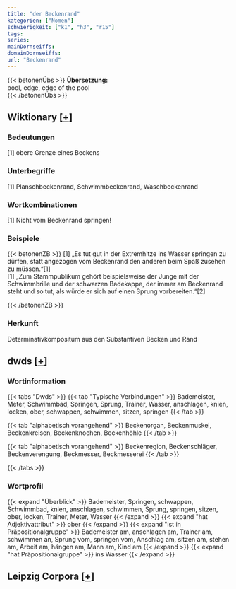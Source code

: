 ```yaml
---
title: "der Beckenrand"
kategorien: ["Nomen"]
schwierigkeit: ["k1", "h3", "r15"]
tags:
series:
mainDornseiffs:
domainDornseiffs:
url: "Beckenrand"
---
```


{{< betonenÜbs >}}
**Übersetzung:**  
pool, edge, edge of the pool  
{{< /betonenÜbs >}}

## Wiktionary [[+](https://de.wiktionary.org/wiki/Beckenrand)]

### Bedeutungen
[1] obere Grenze eines Beckens  

### Unterbegriffe
[1] Planschbeckenrand, Schwimmbeckenrand, Waschbeckenrand  

### Wortkombinationen
[1] Nicht vom Beckenrand springen!  

### Beispiele
{{< betonenZB >}}
[1] „Es tut gut in der Extremhitze ins Wasser springen zu dürfen, statt angezogen vom Beckenrand den anderen beim Spaß zusehen zu müssen.“[1]  
[1] „Zum Stammpublikum gehört beispielsweise der Junge mit der Schwimmbrille und der schwarzen Badekappe, der immer am Beckenrand steht und so tut, als würde er sich auf einen Sprung vorbereiten.“[2]  

{{< /betonenZB >}}
### Herkunft
Determinativkompositum aus den Substantiven Becken und Rand  



## dwds [[+](https://www.dwds.de/wb/Beckenrand)]

### Wortinformation
{{< tabs "Dwds" >}}
{{< tab "Typische Verbindungen" >}}
Bademeister, Meter, Schwimmbad, Springen, Sprung, Trainer, Wasser, anschlagen, knien, locken, ober, schwappen, schwimmen, sitzen, springen
{{< /tab >}}

{{< tab "alphabetisch vorangehend" >}}
Beckenorgan, Beckenmuskel, Beckenkreisen, Beckenknochen, Beckenhöhle
{{< /tab >}}

{{< tab "alphabetisch vorangehend" >}}
Beckenregion, Beckenschläger, Beckenverengung, Beckmesser, Beckmesserei
{{< /tab >}}

{{< /tabs >}}

### Wortprofil
{{< expand "Überblick" >}} Bademeister, Springen, schwappen, Schwimmbad, knien, anschlagen, schwimmen, Sprung, springen, sitzen, ober, locken, Trainer, Meter, Wasser {{< /expand >}}
{{< expand "hat Adjektivattribut" >}} ober {{< /expand >}}
{{< expand "ist in Präpositionalgruppe" >}} Bademeister am, anschlagen am, Trainer am, schwimmen an, Sprung vom, springen vom, Anschlag am, sitzen am, stehen am, Arbeit am, hängen am, Mann am, Kind am {{< /expand >}}
{{< expand "hat Präpositionalgruppe" >}} ins Wasser {{< /expand >}}

## Leipzig Corpora [[+](https://corpora.uni-leipzig.de/en/res?word=Beckenrand&corpusId=deu_newscrawl-public_2018)]


